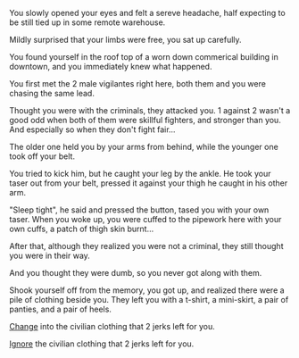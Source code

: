 You slowly opened your eyes and felt a sereve headache, half expecting to be still tied up in some remote warehouse.

Mildly surprised that your limbs were free, you sat up carefully.

You found yourself in the roof top of a worn down commerical building in downtown, and you immediately knew what happened.

You first met the 2 male vigilantes right here, both them and you were chasing the same lead.

Thought you were with the criminals, they attacked you. 1 against 2 wasn't a good odd when both of them were skillful fighters, and stronger than you. And especially so when they don't fight fair...

The older one held you by your arms from behind, while the younger one took off your belt.

You tried to kick him, but he caught your leg by the ankle. He took your taser out from your belt, pressed it against your thigh he caught in his other arm.

"Sleep tight", he said and pressed the button, tased you with your own taser. When you woke up, you were cuffed to the pipework here with your own cuffs, a patch of thigh skin burnt...

After that, although they realized you were not a criminal, they still thought you were in their way.

And you thought they were dumb, so you never got along with them.

Shook yourself off from the memory, you got up, and realized there were a pile of clothing beside you. They left you with a t-shirt, a mini-skirt, a pair of panties, and a pair of heels.

[Change](../changed/changed.md) into the civilian clothing that 2 jerks left for you.

[Ignore](../darkalley/darkalley.md) the civilian clothing that 2 jerks left for you.

